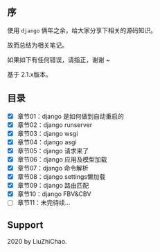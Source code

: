 
## 序

使用 `django` 俩年之余，给大家分享下相关的源码知识。

故而总结为相关笔记。

如果如下有任何错误，请指正，谢谢 ~

基于 2.1.x版本。

## 目录

- [x] 章节01：django 是如何做到自动重启的
- [x] 章节02：django runserver
- [x] 章节03：django wsgi
- [x] 章节04：django asgi
- [x] 章节05：django 请求来了
- [x] 章节06：django 应用及模型加载
- [x] 章节07：django 命令解析
- [x] 章节08：django settings懒加载
- [x] 章节09：django 路由匹配
- [x] 章节10：django FBV&CBV
- [ ] 章节11：未完待续...

## Support

2020 by LiuZhiChao.
